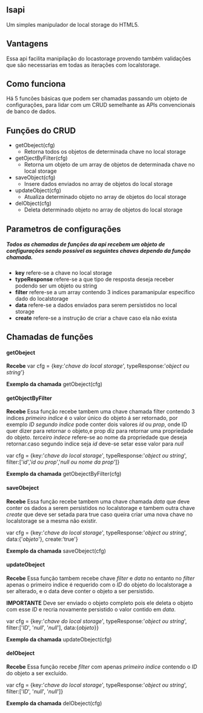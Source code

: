 ## lsapi
Um simples manipulador de local storage do HTML5.

## Vantagens
Essa api facilita manipilação do locastorage provendo também validações que são necessarias em todas as iterações com localstorage.

## Como funciona
Há 5 funcões básicas que podem ser chamadas passando um objeto de configurações,
para lidar com um CRUD semelhante as APIs convencionais de banco de dados.

## Funções do CRUD
* getObeject(cfg)
  - Retorna todos os objetos de determinada chave no local storage
* getOjectByFilter(cfg)
  - Retorna um objeto de um array de objetos de determinada chave no local storage
* saveObject(cfg)
  - Insere dados enviados no array de objetos do local storage
* updateObject(cfg)
  - Atualiza determinado objeto no array de objetos do local storage
* delObject(cfg)
  - Deleta determinado objeto no array de objetos do local storage

## Parametros de configurações
##### Todos as chamadas de funções da api recebem um objeto de configurações sendo possível as seguintes chaves dependo da função chamada.

- **key** refere-se a chave no local storage
- **typeResponse** refere-se a que tipo de resposta deseja receber podendo ser um objeto ou string
- **filter** refere-se a um array contendo 3 indices paramanipular especifico dado do localstorage
- **data** refere-se a dados enviados para serem persistidos no local storage
- **create** refere-se a instrução de criar a chave caso ela não exista

## Chamadas de funções

#### getObeject
**Recebe**
  var cfg = {key:'*chave do local storage*', typeResponse:'*object ou string*'}

**Exemplo da chamada**
  getObeject(cfg)

#### getObjectByFilter
**Recebe**
  Essa função recebe tambem uma chave chamada filter contendo 3 indices
  *primeiro indice* é o valor único do objeto á ser retornado, por exemplo *ID*
  *segundo indice* pode conter dois valores *id* ou *prop*, onde ID quer dizer para retornar o objeto,e prop diz para retornar uma propriedade do objeto.
  *terceiro indece* refere-se ao nome da propriedade que deseja retornar.caso segundo indice seja *id* deve-se setar esse valor para *null*

  var cfg = {key:'*chave do local storage*', typeResponse:'*object ou string*', filter:['*id*','*id ou prop*','*null ou nome da prop*']}

**Exemplo da chamada**
  getObejectByFilter(cfg)

#### saveObeject
**Recebe**
  Essa função recebe tambem uma chave chamada *data* que deve conter os dados a serem persistidos no localstorage e tambem outra chave *create* que deve ser setada para true caso queira criar uma nova chave no localstorage se a mesma não existir.

  var cfg = {key:'*chave do local storage*', typeResponse:'*object ou string*', data:{'*objeto*'}, create:'true'}

**Exemplo da chamada**
  saveObeject(cfg)

#### updateObeject
**Recebe**
  Essa função tambem recebe chave *filter* e *data* no entanto no *filter* apenas o primeiro indice é requerido com o *ID* do objeto do localstorage a ser alterado, e o data deve conter o objeto a ser persistido.

  **IMPORTANTE** Deve ser enviado o objeto completo pois ele deleta o objeto com esse *ID* e recria novamente persistido o valor contido em *data*.

  var cfg = {key:'*chave do local storage*', typeResponse:'*object ou string*', filter:['*ID*', '*null*', '*null*'], data:{*objeto*}}

**Exemplo da chamada**
  updateObeject(cfg)

#### delObeject
**Recebe**
  Essa função recebe *filter* com apenas *primeiro indice* contendo o *ID* do objeto a ser excluído.

  var cfg = {key:'*chave do local storage*', typeResponse:'*object ou string*', filter:['*ID*', '*null*', '*null*']}

**Exemplo da chamada**
  delObeject(cfg)
